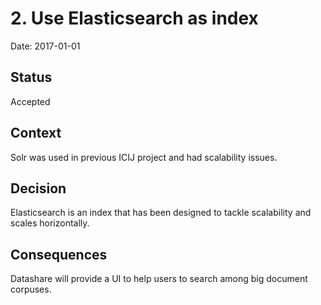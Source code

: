 # 2. Use Elasticsearch as index

Date: 2017-01-01

## Status

Accepted

## Context

Solr was used in previous ICIJ project and had scalability issues.

## Decision

Elasticsearch is an index that has been designed to tackle scalability and scales horizontally.

## Consequences

Datashare will provide a UI to help users to search among big document corpuses.